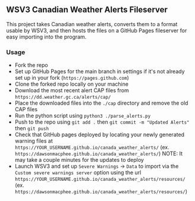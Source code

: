 ## WSV3 Canadian Weather Alerts Fileserver

This project takes Canadian weather alerts, converts them to a format usable by WSV3, and then hosts the files on a GitHub Pages fileserver for easy importing into the program.

### Usage

- Fork the repo
- Set up GitHub Pages for the main branch in settings if it's not already set up in your fork (`https://pages.github.com`)
- Clone the forked repo locally on your machine
- Download the most recent alert CAP files from `https://dd.weather.gc.ca/alerts/cap/`
- Place the downloaded files into the `./cap` directory and remove the old CAP files
- Run the python script using `python3 ./parse_alerts.py`
- Push to the repo using `git add .` then `git commit -m "Updated Alerts"` then `git push`
- Check that GitHub pages deployed by locating your newly generated warning files at `https://YOUR_USERNAME.github.io/canada_weather_alerts/` (ex. `https://dawsonmacphee.github.io/canada_weather_alerts/`) NOTE: It may take a couple minutes for the updates to deploy
- Launch WSV3 and set up `Severe Warnings` -> `Data` to import via the `Custom severe warnings server` option using the url `https://YOUR_USERNAME.github.io/canada_weather_alerts/resources/` (ex. `https://dawsonmacphee.github.io/canada_weather_alerts/resources/`)
